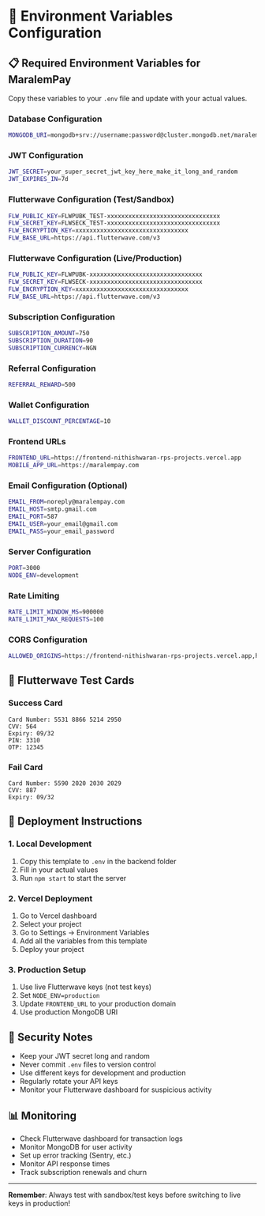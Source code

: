 # 🔧 Environment Variables Configuration

## 📋 **Required Environment Variables for MaralemPay**

Copy these variables to your `.env` file and update with your actual values.

### **Database Configuration**
```bash
MONGODB_URI=mongodb+srv://username:password@cluster.mongodb.net/maralempay?retryWrites=true&w=majority
```

### **JWT Configuration**
```bash
JWT_SECRET=your_super_secret_jwt_key_here_make_it_long_and_random
JWT_EXPIRES_IN=7d
```

### **Flutterwave Configuration (Test/Sandbox)**
```bash
FLW_PUBLIC_KEY=FLWPUBK_TEST-xxxxxxxxxxxxxxxxxxxxxxxxxxxxxxxx
FLW_SECRET_KEY=FLWSECK_TEST-xxxxxxxxxxxxxxxxxxxxxxxxxxxxxxxx
FLW_ENCRYPTION_KEY=xxxxxxxxxxxxxxxxxxxxxxxxxxxxxxxx
FLW_BASE_URL=https://api.flutterwave.com/v3
```

### **Flutterwave Configuration (Live/Production)**
```bash
FLW_PUBLIC_KEY=FLWPUBK-xxxxxxxxxxxxxxxxxxxxxxxxxxxxxxxx
FLW_SECRET_KEY=FLWSECK-xxxxxxxxxxxxxxxxxxxxxxxxxxxxxxxx
FLW_ENCRYPTION_KEY=xxxxxxxxxxxxxxxxxxxxxxxxxxxxxxxx
FLW_BASE_URL=https://api.flutterwave.com/v3
```

### **Subscription Configuration**
```bash
SUBSCRIPTION_AMOUNT=750
SUBSCRIPTION_DURATION=90
SUBSCRIPTION_CURRENCY=NGN
```

### **Referral Configuration**
```bash
REFERRAL_REWARD=500
```

### **Wallet Configuration**
```bash
WALLET_DISCOUNT_PERCENTAGE=10
```

### **Frontend URLs**
```bash
FRONTEND_URL=https://frontend-nithishwaran-rps-projects.vercel.app
MOBILE_APP_URL=https://maralempay.com
```

### **Email Configuration (Optional)**
```bash
EMAIL_FROM=noreply@maralempay.com
EMAIL_HOST=smtp.gmail.com
EMAIL_PORT=587
EMAIL_USER=your_email@gmail.com
EMAIL_PASS=your_email_password
```

### **Server Configuration**
```bash
PORT=3000
NODE_ENV=development
```

### **Rate Limiting**
```bash
RATE_LIMIT_WINDOW_MS=900000
RATE_LIMIT_MAX_REQUESTS=100
```

### **CORS Configuration**
```bash
ALLOWED_ORIGINS=https://frontend-nithishwaran-rps-projects.vercel.app,https://maralempay.com
```

## 🧪 **Flutterwave Test Cards**

### **Success Card**
```
Card Number: 5531 8866 5214 2950
CVV: 564
Expiry: 09/32
PIN: 3310
OTP: 12345
```

### **Fail Card**
```
Card Number: 5590 2020 2030 2029
CVV: 887
Expiry: 09/32
```

## 🚀 **Deployment Instructions**

### **1. Local Development**
1. Copy this template to `.env` in the backend folder
2. Fill in your actual values
3. Run `npm start` to start the server

### **2. Vercel Deployment**
1. Go to Vercel dashboard
2. Select your project
3. Go to Settings → Environment Variables
4. Add all the variables from this template
5. Deploy your project

### **3. Production Setup**
1. Use live Flutterwave keys (not test keys)
2. Set `NODE_ENV=production`
3. Update `FRONTEND_URL` to your production domain
4. Use production MongoDB URI

## 🔐 **Security Notes**

- Keep your JWT secret long and random
- Never commit `.env` files to version control
- Use different keys for development and production
- Regularly rotate your API keys
- Monitor your Flutterwave dashboard for suspicious activity

## 📊 **Monitoring**

- Check Flutterwave dashboard for transaction logs
- Monitor MongoDB for user activity
- Set up error tracking (Sentry, etc.)
- Monitor API response times
- Track subscription renewals and churn

---

**Remember**: Always test with sandbox/test keys before switching to live keys in production!
